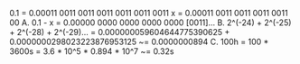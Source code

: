 0.1 = 0.00011 0011 0011 0011 0011 0011 0011
  x = 0.00011 0011 0011 0011 0011 00
A. 0.1 - x = 0.00000 0000 0000 0000 0000 [0011]...
B. 2^(-24) + 2^(-25) + 2^(-28) + 2^(-29)...
  =   0.000000059604644775390625
    + 0.0000000298023223876953125
  ~=  0.0000000894
C. 100h = 100 * 3600s = 3.6 * 10^5 * 0.894 * 10^7 ~= 0.32s
